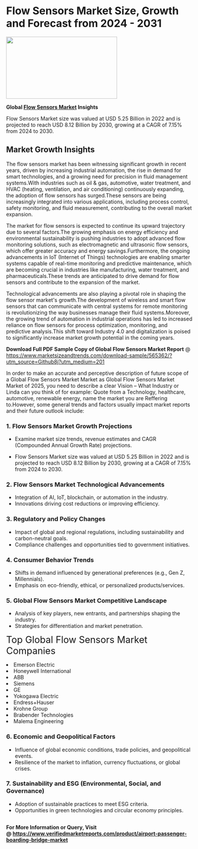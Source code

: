 <H1>Flow Sensors Market Size, Growth and Forecast from 2024 - 2031</H1><img class="aligncenter size-medium wp-image-584254" src="https://thirdeyenews.in/wp-content/uploads/2024/09/Global-Market-Research-300x168.jpeg" alt="" width="300" height="168" /><p><strong>Global&nbsp;<a href="https://www.marketsizeandtrends.com/download-sample/565362/?utm_source=Github8j?utm_medium=201">Flow Sensors Market</a> Insights</strong></p><p>Flow Sensors Market size was valued at USD 5.25 Billion in 2022 and is projected to reach USD 8.12 Billion by 2030, growing at a CAGR of 7.15% from 2024 to 2030.</p><p><h2>Market Growth Insights</h2> <p>The flow sensors market has been witnessing significant growth in recent years, driven by increasing industrial automation, the rise in demand for smart technologies, and a growing need for precision in fluid management systems.With industries such as oil & gas, automotive, water treatment, and HVAC (heating, ventilation, and air conditioning) continuously expanding, the adoption of flow sensors has surged.These sensors are being increasingly integrated into various applications, including process control, safety monitoring, and fluid measurement, contributing to the overall market expansion.</p> <p></p> <p>The market for flow sensors is expected to continue its upward trajectory due to several factors.The growing emphasis on energy efficiency and environmental sustainability is pushing industries to adopt advanced flow monitoring solutions, such as electromagnetic and ultrasonic flow sensors, which offer greater accuracy and energy savings.Furthermore, the ongoing advancements in IoT (Internet of Things) technologies are enabling smarter systems capable of real-time monitoring and predictive maintenance, which are becoming crucial in industries like manufacturing, water treatment, and pharmaceuticals.These trends are anticipated to drive demand for flow sensors and contribute to the expansion of the market.</p> <p>Technological advancements are also playing a pivotal role in shaping the flow sensor market's growth.The development of wireless and smart flow sensors that can communicate with central systems for remote monitoring is revolutionizing the way businesses manage their fluid systems.Moreover, the growing trend of automation in industrial operations has led to increased reliance on flow sensors for process optimization, monitoring, and predictive analysis.This shift toward Industry 4.0 and digitalization is poised to significantly increase market growth potential in the coming years.</p> <p></p><p><span class=""><strong>Download Full PDF Sample Copy of Global Flow Sensors Market Report</strong> @ <a href="https://www.marketsizeandtrends.com/download-sample/565362/?utm_source=Github8j?utm_medium=201" target="_blank">https://www.marketsizeandtrends.com/download-sample/565362/?utm_source=Github8j?utm_medium=201</a></span></p><p>In order to make an accurate and perceptive description of future scope of a Global&nbsp;Flow Sensors Market Market as Global&nbsp;Flow Sensors Market Market of 2025, you need to describe a clear Vision &ndash; What Industry or Linda can you think of for example: Quote from a Technology, healthcare, automotive, renewable energy, name the market you are Reffering to.However, some general trends and factors usually impact market reports and their future outlook include:</p><h3>1.&nbsp;<strong>Flow Sensors Market Growth Projections</strong></h3><ul><li>Examine market size trends, revenue estimates and CAGR (Compounded Annual Growth Rate) projections.</li><li><p>Flow Sensors Market size was valued at USD 5.25 Billion in 2022 and is projected to reach USD 8.12 Billion by 2030, growing at a CAGR of 7.15% from 2024 to 2030.</p></li></ul><h3>2.&nbsp;<strong>Flow Sensors Market Technological Advancements</strong></h3><ul><li>Integration of AI, IoT, blockchain, or automation in the industry.</li><li>Innovations driving cost reductions or improving efficiency.</li></ul><h3>3.&nbsp;<strong>Regulatory and Policy Changes</strong></h3><ul><li>Impact of global and regional regulations, including sustainability and carbon-neutral goals.</li><li>Compliance challenges and opportunities tied to government initiatives.</li></ul><h3>4.&nbsp;<strong>Consumer Behavior Trends</strong></h3><ul><li>Shifts in demand influenced by generational preferences (e.g., Gen Z, Millennials).</li><li>Emphasis on eco-friendly, ethical, or personalized products/services.</li></ul><h3>5.&nbsp;<strong>Global Flow Sensors Market Competitive Landscape</strong></h3><ul><li>Analysis of key players, new entrants, and partnerships shaping the industry.</li><li>Strategies for differentiation and market penetration.</li></ul><p data-pm-slice="1 1 []"><span style="color: inherit; font-family: inherit; font-size: 25px;">Top Global Flow Sensors Market Companies</span></p><div class="" data-test-id=""><p><li>Emerson Electric</li><li> Honeywell International</li><li> ABB</li><li> Siemens</li><li> GE</li><li> Yokogawa Electric</li><li> Endress+Hauser</li><li> Krohne Group</li><li> Brabender Technologies</li><li> Malema Engineering</li></p></div><h3>6.&nbsp;<strong>Economic and Geopolitical Factors</strong></h3><ul><li>Influence of global economic conditions, trade policies, and geopolitical events.</li><li>Resilience of the market to inflation, currency fluctuations, or global crises.</li></ul><h3>7.&nbsp;<strong>Sustainability and ESG (Environmental, Social, and Governance)</strong></h3><ul><li>Adoption of sustainable practices to meet ESG criteria.</li><li>Opportunities in green technologies and circular economy principles.</li></ul><h2><strong style="font-size: 14px;">For More Information or Query, Visit @&nbsp;</strong><a style="background-color: #ffffff; font-size: 14px;" href="https://www.marketsizeandtrends.com/report/flow-sensors-market/" target="_blank">https://www.verifiedmarketreports.com/product/airport-passenger-boarding-bridge-market</a></h2>